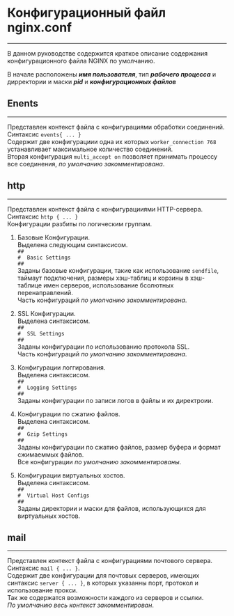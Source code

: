 # Конфигурационный файл nginx.conf

____
В данном руководстве содержится краткое описание содержания конфигурационного файла NGINX по умолчанию.

В начале расположены *__имя пользователя__*, тип *__рабочего процесса__* и дирректории и маски *__pid__* и *__конфигурационных файлов__*

## Enents

____

Представлен контекст файла с конфигурациями обработки соединений.   
Синтаксис `events{ ... }`  
Содержит две конфигурациии одна их которых `worker_connection 768` устанавливает  максимальное количество соединений.  
Вторая конфигурация `multi_accept on` позволяет принимать процессу все соединения, *по умолчанию закомментирована*.  

## http

____
Представлен контекст файла с конфигурацииями HTTP-сервера.  
Синтаксис `http { ... }`  
Конфигурации разбиты по логическим группам.  
1. Базовые Конфигурации.   
Выделена следующим синтаксисом.  
`##`  
`#  Basic Settings`  
`##`  
Заданы базовые конфигурации, такие как использование `sendfile`, таймаут подключения, размеры хэш-таблиц и корзины в хэш-таблице  имен серверов, использование бсолютных перенаправлений.  
Часть конфигураций *по умолчанию закомментирована*. 


2. SSL Конфигурации.  
Выделена синтаксисом.  
`##`  
`#  SSL Settings`  
`##`  
Заданы конфигурации по использованию протокола SSL.  
Часть конфигураций *по умолчанию закомментирована*.  


3. Конфигурации логгирования.  
Выделена синтаксисом.  
`##`  
`#  Logging Settings`  
`##`  
Заданы конфигурации по записи логов в файлы и их директроии.   


4. Конфигурации по сжатию файлов.   
Выделена синтаксисом.  
`##`  
`#  Gzip Settings`  
`##`  
Заданы конфигурации по сжатию файлов, размер буфера и формат сжимаеммых файлов.   
Все конфигурации *по умолчанию закомментированы*.  


5. Конфигурации виртуальных хостов.   
Выделена синтаксисом.  
`##`  
`#  Virtual Host Configs`  
`##`  
Заданы директории и маски для файлов, использующихся для виртуальных хостов.   

## mail

____

Представлен контекст файла с конфигурациями почтового сервера.  
Синтаксис `mail { ... }`.   
Содержит две конфигурации для почтовых серверов, имеющих синтаксис `server { ... }`, в которых указанны порт, протокол и использование прокси.   
Так же содержатся возможности каждого из серверов и ссылки.   
*По умолчанию весь контекст закомментирован*.  
